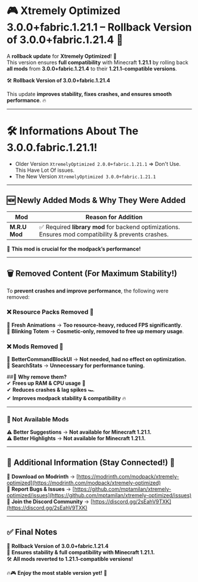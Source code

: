 # 🎮 Xtremely Optimized 3.0.0+fabric.1.21.1 – Rollback Version of 3.0.0+fabric.1.21.4 🔄  

A **rollback update** for **Xtremely Optimized**! 🎉  
This version ensures **full compatibility** with Minecraft **1.21.1** by rolling back **all mods** from **3.0.0+fabric.1.21.4** to their **1.21.1-compatible versions**.  

🛠 **Rollback Version of 3.0.0+fabric.1.21.4**  

This update **improves stability, fixes crashes, and ensures smooth performance**. 🔥  

---

# 🛠️ Informations About The 3.0.0.fabric.1.21.1!
- Older Version `XtremelyOptimized 2.0.0+fabric.1.21.1` => Don't Use. This Have Lot Of issues.
- The New Version `XtremelyOptimized 3.0.0+fabric.1.21.1`

---

## 🆕 **Newly Added Mods & Why They Were Added**  

| Mod         | Reason for Addition |
|------------|----------------------|
| **M.R.U Mod** | ✅ Required **library mod** for backend optimizations. Ensures mod compatibility & prevents crashes. |

📌 **This mod is crucial for the modpack’s performance!**  

---

## 🗑️ **Removed Content (For Maximum Stability!)**  

To **prevent crashes and improve performance**, the following were removed:  

### ❌ **Resource Packs Removed** 🎨  
🚫 **Fresh Animations** → **Too resource-heavy, reduced FPS significantly**.  
🚫 **Blinking Totem** → **Cosmetic-only, removed to free up memory usage**.  

### ❌ **Mods Removed** 🔧  
🚫 **BetterCommandBlockUI** → **Not needed, had no effect on optimization.**  
🚫 **SearchStats** → **Unnecessary for performance tuning.**  

##📌 **Why remove them?**  
✔ **Frees up RAM & CPU usage** 💾  
✔ **Reduces crashes & lag spikes** 🏎️  
✔ **Improves modpack stability & compatibility** 🔥  

---

### 📁 Not Available Mods

⚠️ **Better Suggestions** → **Not available for Minecraft 1.21.1.**  
⚠️ **Better Highlights** → **Not available for Minecraft 1.21.1.**  

---

## 📌 **Additional Information (Stay Connected!)** 🔗  

🔹 **Download on Modrinth** → [https://modrinth.com/modpack/xtremely-optimized](https://modrinth.com/modpack/xtremely-optimized)  
🐛 **Report Bugs & Issues** → [https://github.com/mptamilan/xtremely-optimized/issues](https://github.com/mptamilan/xtremely-optimized/issues)
💬 **Join the Discord Community** → [https://discord.gg/2sEahV9TXK](https://discord.gg/2sEahV9TXK)

---

## ✅ **Final Notes**  

🚀 **Rollback Version of 3.0.0+fabric.1.21.4**  
💾 **Ensures stability & full compatibility with Minecraft 1.21.1.**  
🛠️ **All mods reverted to 1.21.1-compatible versions!**  

🔥🎮 **Enjoy the most stable version yet!** 🎉
